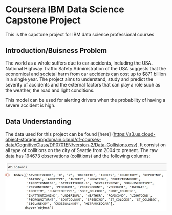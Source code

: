 # Coursera IBM Data Science Capstone Project
This is the capstone project for IBM data science professional courses

## Introduction/Buisness Problem

The world as a whole suffers due to car accidents, including the USA. National Highway Traffic Safety Administration of the USA suggests that the economical and societal harm from car accidents can cost up to $871 billion in a single year. The project aims to understand, study and predict the severity of accidents and the external factors that can play a role such as the weather, the road and light conditions. 

This model can be used for alerting drivers when the probability of having a severe accident is high.   


## Data Understanding

The data used for this project can be found [here] (https://s3.us.cloud-object-storage.appdomain.cloud/cf-courses-data/CognitiveClass/DP0701EN/version-2/Data-Collisions.csv). It consist on all type of collitions on the city of Seattle from 2004 to present. The raw data has 194673 observations (collitions) and the following columns: 

![Columns](/Img/Columns.jpg)







